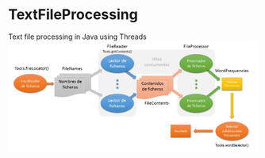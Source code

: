 # TextFileProcessing
Text file processing in Java using Threads
![Program structure](https://github.com/Prashant-JT/TextFileProcessing/blob/master/images/Program%20structure.PNG)
